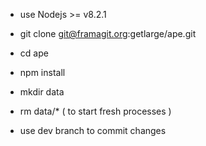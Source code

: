 - use Nodejs >= v8.2.1

- git clone git@framagit.org:getlarge/ape.git

- cd ape 

- npm install

- mkdir data 

- rm data/*  ( to start fresh processes )

- use dev branch to commit changes